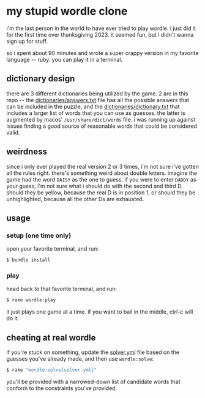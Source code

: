 # my stupid wordle clone
i'm the last person in the world to have ever tried to play wordle. i just did it for the first time over thanksgiving 2023. it seemed fun, but i didn't wanna sign up for stuff.

so i spent about 90 minutes and wrote a super crappy version in my favorite language -- ruby. you can play it in a terminal.

## dictionary design
there are 3 different dictionaries being utilized by the game. 2 are in this repo -- the [dictionaries/answers.txt](dictionaries/answers.txt) file has all the possible answers that can be included in the puzzle, and the [dictionaries/dictionary.txt](dictionaries/dictionary.txt) that includes a larger list of words that you can use as guesses. the latter is augmented by macos' `/usr/share/dict/words` file. i was running up against issues finding a good source of reasonable words that could be considered valid.

## weirdness
since i only ever played the real version 2 or 3 times, i'm not sure i've gotten all the rules right. there's something weird about double letters. imagine the game had the word `DAISY` as the one to guess. if you were to enter `DADDY` as your guess, i'm not sure what i should do with the second and third D. should they be yellow, because the real D is in position 1, or should they be unhighlighted, because all the other Ds are exhausted.

## usage
### setup (one time only)
open your favorite terminal, and run:
```bash
$ bundle install
```

### play
head back to that favorite terminal, and run:
```bash
$ rake wordle:play
```

it just plays one game at a time. if you want to bail in the middle, ctrl-c will do it.

## cheating at real wordle
if you're stuck on something, update the [solver.yml](solver.yml) file based on the guesses you've already made, and then use `wordle:solve`:
```bash
$ rake "wordle:solve[solver.yml]"
```

you'll be provided with a narrowed-down list of candidate words that conform to the constraints you've provided.